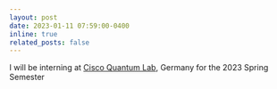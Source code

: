 ```yaml
---
layout: post
date: 2023-01-11 07:59:00-0400
inline: true
related_posts: false
---
```


I will be interning at [Cisco Quantum Lab](https://research.cisco.com/), Germany for the 2023 Spring Semester
